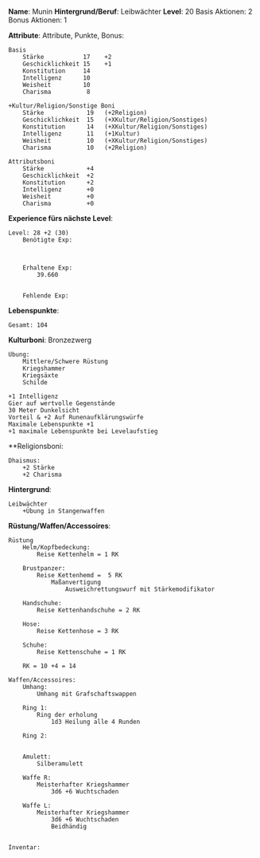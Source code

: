 **Name**:  Munin
**Hintergrund/Beruf**:  Leibwächter
**Level**: 20
Basis Aktionen: 2
Bonus Aktionen:  1


**Attribute**:
	Attribute, Punkte, Bonus:

	Basis
		Stärke           17    +2
		Geschicklichkeit 15    +1
		Konstitution     14    
		Intelligenz      10    
		Weisheit         10    
		Charisma          8    

	+Kultur/Religion/Sonstige Boni
		Stärke            19   (+2Religion)
		Geschicklichkeit  15   (+XKultur/Religion/Sonstiges)
		Konstitution      14   (+XKultur/Religion/Sonstiges)
		Intelligenz       11   (+1Kultur)
		Weisheit          10   (+XKultur/Religion/Sonstiges)
		Charisma          10   (+2Religion)

	Attributsboni
		Stärke            +4
		Geschicklichkeit  +2
		Konstitution      +2
		Intelligenz       +0
		Weisheit          +0
		Charisma          +0


**Experience fürs nächste Level**:
	
	Level: 28 +2 (30)
		Benötigte Exp:
			
			
		
		Erhaltene Exp:
			39.660
			
		
		Fehlende Exp:
			
			


**Lebenspunkte**:
	
	Gesamt: 104


**Kulturboni**:
	Bronzezwerg
	
	Übung:
		Mittlere/Schwere Rüstung
		Kriegshammer
		Kriegsäxte
		Schilde
	
	+1 Intelligenz
	Gier auf wertvolle Gegenstände
	30 Meter Dunkelsicht
	Vorteil & +2 Auf Runenaufklärungswürfe
	Maximale Lebenspunkte +1
	+1 maximale Lebenspunkte bei Levelaufstieg


**Religionsboni:
	
	Dhaismus:
		+2 Stärke
		+2 Charisma


**Hintergrund**:
	
	Leibwächter
		+Übung in Stangenwaffen


**Rüstung/Waffen/Accessoires**:  
	
	
	Rüstung
		Helm/Kopfbedeckung:
			Reise Kettenhelm = 1 RK
		
		Brustpanzer:  
			Reise Kettenhemd =  5 RK 
				Maßanvertigung
					Ausweichrettungswurf mit Stärkemodifikator 
		
		Handschuhe:
			Reise Kettenhandschuhe = 2 RK 
		
		Hose:  
			Reise Kettenhose = 3 RK
		
		Schuhe:
			Reise Kettenschuhe = 1 RK  
		
		RK = 10 +4 = 14
	
	Waffen/Accessoires:
		Umhang:
			Umhang mit Grafschaftswappen
		
		Ring 1:
			Ring der erholung
				1d3 Heilung alle 4 Runden
		
		Ring 2:
			
		
		Amulett:
			Silberamulett
		
		Waffe R:
			Meisterhafter Kriegshammer
				3d6 +6 Wuchtschaden
		
		Waffe L:
			Meisterhafter Kriegshammer
				3d6 +6 Wuchtschaden
				Beidhändig
		
	
	Inventar:
		
	

